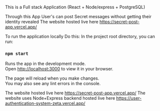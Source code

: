 This is a Full stack Application (React + Node/express + PostgreSQL)

Through this App User's can post Secret messages without getting their identity revealed
The website hosted live here https://secret-post-app.vercel.app/

To run the application locally Do this:
In the project root directory, you can run:

### `npm start`

Runs the app in the development mode.\
Open [http://localhost:3000](http://localhost:3000) to view it in your browser.

The page will reload when you make changes.\
You may also see any lint errors in the console.

The website hosted live here https://secret-post-app.vercel.app/
The website uses Node+Express backend hosted live here https://user-authentication-system-zeta.vercel.app/